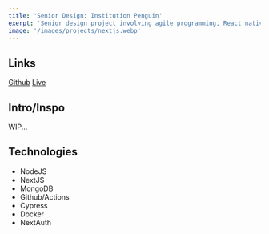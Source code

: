 ```yaml
--- 
title: 'Senior Design: Institution Penguin' 
exerpt: 'Senior design project involving agile programming, React native web display, API ready development, backend on NoSQL, and a full CI/CD pipeline with automated testing and deployment.'
image: '/images/projects/nextjs.webp'
--- 
```


## Links 

[Github](https://github.com/meyersa/institution-penguin)
[Live](https://institutionpenguin.com)

## Intro/Inspo

WIP...

## Technologies 

- NodeJS
- NextJS
- MongoDB 
- Github/Actions 
- Cypress
- Docker
- NextAuth 